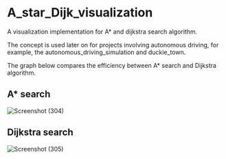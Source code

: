 # A_star_Dijk_visualization

A visualization implementation for A* and dijkstra search algorithm. 

The concept is used later on for projects involving autonomous driving, for example, the autonomous_driving_simulation and duckie_town.

The graph below compares the efficiency between A* search and Dijkstra algorithm.

## A* search

![Screenshot (304)](https://user-images.githubusercontent.com/65244703/159859915-cc26cdeb-45c3-42a9-b947-d69cbc7acda6.png)

## Dijkstra search

![Screenshot (305)](https://user-images.githubusercontent.com/65244703/159859954-bc0198fe-022c-49f0-89ae-415b45ce83d4.png)
